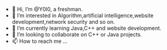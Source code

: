 - 👋 Hi, I’m @Y0l0, a freshman.
- 👀 I’m interested in Algorithm,artificial intelligence,website development,network security and so on.
- 🌱 I’m currently learning Java,C++ and website development.
- 💞️ I’m looking to collaborate on C++ or Java projects.                                                                          
- 📫 How to reach me ...

<!---
loveNGC2237/loveNGC2237 is a ✨ special ✨ repository because its `README.md` (this file) appears on your GitHub profile.
You can click the Preview link to take a look at your changes.
--->
